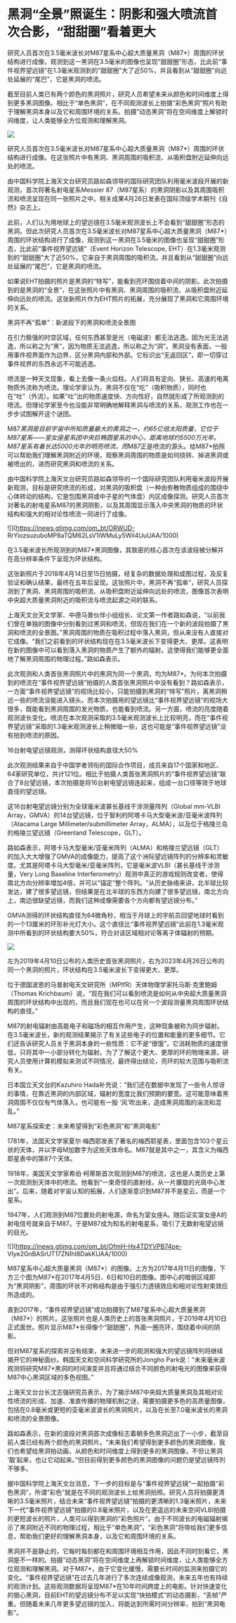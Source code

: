 # 黑洞“全景”照诞生：阴影和强大喷流首次合影，“甜甜圈”看着更大

研究人员首次在3.5毫米波长对M87星系中心超大质量黑洞（M87*）周围的环状结构进行成像，观测到这一黑洞在3.5毫米的图像也呈现“甜甜圈”形态，比此前“事件视界望远镜”在1.3毫米观测到的“甜甜圈”大了近50%，并且看到从“甜甜圈”向远处延展的“尾巴”，它是黑洞的喷流。

截至目前人类已有两个颜色的黑洞照片，研究人员希望未来从颜色和时间维度上得到更多黑洞图像。相比于“单色黑洞”，在不同观测波长上拍摄“彩色黑洞”照片有助于理解黑洞本身以及它和周围环境的关系。拍摄“动态黑洞”将在空间维度上解锁时间维度，让人类能够全方位观测和理解黑洞。

![](https://inews.gtimg.com/om_bt/OK0CrxAuQoUmTbYqJga7EvWwqD97VLCtCQWM_wRhoK82sAA/1000)

研究人员首次在3.5毫米波长对M87星系中心超大质量黑洞（M87*）周围的环状结构进行成像。在这张照片中有黑洞、黑洞周围的吸积流、从吸积盘附近延伸向远处的喷流。

由中国科学院上海天文台研究员路如森领导的国际研究团队利用毫米波段开展的新观测，首次将著名射电星系Messier
87（M87星系）的黑洞阴影以及其周围吸积流和喷流呈现在同一张照片之中。相关成果4月26日发表在国际顶级学术期刊《自然》杂志上。

此前，人们认为用地球上的望远镜在3.5毫米观测波长上不会看到“甜甜圈”形态的黑洞。但此次研究人员首次在3.5毫米波长对M87星系中心超大质量黑洞（M87*）周围的环状结构进行了成像，观测到这一黑洞在3.5毫米的图像也呈现“甜甜圈”形态，比此前“事件视界望远镜”（Event
Horizon Telescope,
EHT）在1.3毫米观测到的“甜甜圈”大了近50%，它来自于黑洞周围的吸积流。并且看到从“甜甜圈”向远处延展的“尾巴”，它是黑洞的喷流。

如果说EHT拍摄的照片是黑洞的“特写”，能看到亮环围绕着中间的阴影。此次拍摄到的是黑洞的“全景”，在这张照片中有黑洞、黑洞周围的吸积流、从吸积盘附近延伸向远处的喷流。这张新照片作为EHT照片的拓展，充分展现了黑洞和它周围环境的关系。

黑洞不再“孤单”：新波段下的黑洞和喷流全景图

在引力极强的时空区域，任何东西甚至是光（电磁波）都无法逃逸。因为光无法逃逸，所以称之为“黑”，因为物质无法逃逸，所以称之为“洞”。黑洞没有表面，一般用事件视界面作为边界，区分黑洞内部和外部。它标识出“无返回区”，即一切穿过事件视界的东西永远不可能逃逸。

喷流是一种天文现象，看上去像一条火焰柱。人们将具有定向、狭长、高速的电离物质外流称为喷流。理论学家认为，黑洞不仅在“吃”（吸积物质），同时也在“吐”（外流）。如果“吐”出的物质速度快、方向性好，自然就形成了所观测到的喷流。但理论学家至今也没能非常明确地解释黑洞与喷流的关系，观测工作也在一步步试图解开这个谜团。

M87*黑洞是目前宇宙中所知质量最大的黑洞之一，约65亿倍太阳质量，它位于M87星系——室女座星系团中央巨椭圆星系的中心，距离地球约5500万光年。M87星系有着长达5000光年的明亮喷流，而M87*正是喷流的源头。给M87*拍照可以帮助我们理解黑洞附近的环境，观察黑洞周围的物质是如何绕转、掉进黑洞或被喷出的，进而研究黑洞和喷流的关系。

由中国科学院上海天文台研究员路如森领导的一个国际研究团队利用毫米波段开展新观测，目标是研究喷流的形成，对黑洞的吸积盘（一种由弥散物质组成的围绕中心体转动的结构，它是包围黑洞或中子星的气体盘）内区成像探测。研究人员首次对著名的射电星系M87的黑洞阴影，以及其周围显示落入中央黑洞的物质的环状结构和强大的相对论性喷流一同进行了成像。

![](https://inews.gtimg.com/om_bt/ORWUD-
RrYiozsuzuboMP8aTQM62LsV1iWMuLy5WiI4UuUAA/1000)

在3.5毫米波长所观测到的M87*黑洞图像，其致密的核心首次在该波段被分解并在高分辨率条件下呈现为环状结构。

这张新照片于2018年4月14日至15日拍摄，经复杂的数据处理和成图过程，及反复验证和确认结果，最终在五年后呈现。这张照片中，黑洞不再“孤单”，研究人员探测到了黑洞、黑洞周围的吸积流、从吸积盘附近延伸向远处的喷流，图像首次表明中央超大质量黑洞附近的吸积流与喷流起源之间的联系。

上海天文台天文学家、中德马普伙伴小组组长、论文第一作者路如森说，“以前我们曾在单独的图像中分别看到过黑洞和喷流，但现在我们在一个新的波段拍摄了黑洞和喷流的全景图。”黑洞周围的物质在吸积过程中落入黑洞，但从来没有人直接对它成像。“我们之前看到的环状结构现在在3.5毫米波长下变得更大、更厚。这表明在新的图像中可以看到落入黑洞的物质产生了额外的辐射。这使得我们能够更全面地了解黑洞周围的物理过程。”路如森表示。

此次观测和人类首张黑洞照片中的黑洞为同一个黑洞，均为M87*。为何本次拍摄到的喷流在“事件视界望远镜”拍摄的人类首张黑洞照片中没有看到？路如森表示，一方面“事件视界望远镜”的视场比较小，只能拍摄到黑洞的“特写”照片，离黑洞稍远一些的喷流没能进入镜头。而本次拍摄用的望远镜比“事件视界望远镜”的视场大很多，既能看到黑洞周围的发光物质，也能看到喷流。另一方面，喷流的亮度随着观测波长变化。喷流在本次观测采取的3.5毫米观测波长上比较明亮，而在“事件视界望远镜”采取的1.3毫米观测波长上稍微暗一些，这也可能是“事件视界望远镜”没有拍到喷流的原因。

16台射电望远镜观测，测得环状结构直径大50%

此次观测结果来自于中国学者领衔的国际合作项目，成员来自17个国家和地区、64家研究单位，共计121位。相比于拍摄人类首张黑洞照片的“事件视界望远镜”联合了8台望远镜，本次拍摄是将16台射电望远镜连起来，组成一台口径等效于地球直径的望远镜。

这16台射电望远镜分别为全球毫米波甚长基线干涉测量阵列（Global mm-VLBI
Array，GMVA）的14台望远镜，位于智利的阿塔卡马大型毫米波/亚毫米波阵列（Atacama Large
Millimeter/submillimeter Array，ALMA），以及位于格陵兰岛的格陵兰望远镜（Greenland Telescope，GLT）。

路如森表示，阿塔卡马大型毫米/亚毫米阵列（ALMA）和格陵兰望远镜（GLT）的加入大大增强了GMVA的成像能力，提高了这个洲际望远镜阵列的分辨率和灵敏度。尤其是阿塔卡马大型毫米/亚毫米阵列，它是毫米波VLBI（甚长基线干涉测量，Very
Long Baseline
Interferometry）观测中真正的游戏规则改变者，使得南北方向分辨率增加4倍，并可以“锚定”整个阵列。“从历史脉络来讲，北半球比较发达，建了很多望远镜，但结果是在北半球的东西方向建了很多望远镜，南北方向上，南边很缺望远镜，而我们这种成像需要各个方向都有望远镜分布。”

GMVA测得的环状结构直径为64微角秒，相当于月球上的宇航员回望地球时看到的一个13厘米的环形补光灯大小。这个直径比“事件视界望远镜”此前在1.3毫米观测中所看到的环状结构要大50%，符合对该区域相对论等离子体辐射的预期。

![](https://inews.gtimg.com/om_bt/Ovx6OjxCp-6f6mlPehyj26SFXsY6td99hjV1QS2fRjfL4AA/1000)

左为2019年4月10日公布的人类历史首张黑洞照片，右为2023年4月26日公布的同一个黑洞的照片，环状结构在3.5毫米波长下变得更大、更厚。

位于德国波恩的马普射电天文研究所（MPIfR）天体物理学家托马斯·克里鲍姆（Thomas
Krichbaum）说，“现在我们可以看到喷流是如何从中央超大质量黑洞周围的环状结构中出现的，而且我们现在也可以在另一个波段测量黑洞周围环状结构的直径。”

M87的射电辐射由高能电子和磁场的相互作用产生，这种现象被称为同步辐射。在3.5毫米波长，新的观测结果揭示了有关这些电子的位置和能量的更多细节。它们还告诉研究人员关于黑洞本身的一些性质：它不是“很饿”，它消耗物质的速度很低，只将其中一小部分转化为辐射。为了了解这个更大、更厚的环的物理来源，研究人员使用计算机模拟来测试不同情况，最终得出结论，亮环的较大范围与吸积流有关。

日本国立天文台的Kazuhiro
Hada补充说：“我们还在数据中发现了一些令人惊讶的事情，在靠近黑洞的内部区域，辐射的宽度比我们预期的要宽。这可能意味着黑洞周围不仅仅有气体落入，也可能有一股
‘风’吹出来，造成黑洞周围的湍流和混乱。”

M87星系探索史：未来希望得到“彩色黑洞”和“黑洞电影”

1781年，法国天文学家夏尔·梅西耶发表了著名的梅西耶星表，里面包含103个星云状的天体，并以字母M加数字为这些天体命名。M87就是其中之一，其含义为梅西耶星表中的第87个天体。

1918年，美国天文学家希伯·柯蒂斯首次观测到M87的喷流，这也是人类历史上第一次观测到天体中的喷流。他看到“一束奇怪的直射线，从一片朦胧的光斑中心发出”。后来，随着对宇宙认知的拓展，人们逐渐意识到M87并不是星云，而是一个星系。

1947年，人们观测到M87位置处的射电源，命名为室女座A。随后证实室女座A的射电信号就来自于M87。于是M87成为知名的射电星系，吸引了无数射电望远镜的目光。

![](https://inews.gtimg.com/om_bt/OfmH-Hx4TDYVPB74pe-
Vlye2GnBASrUT17ZNIhI8DakKUAA/1000)

M87星系中心超大质量黑洞（M87*）的图像。上方为2017年4月11日的图像，下方三个图为M87*在2017年4月5日、6日和10日的图像。图中心的暗弱区域即为“黑洞阴影”，周围的环状不对称结构是由于强引力透镜效应和相对论性射束效应所造成的。

直到2017年，“事件视界望远镜”成功拍摄到了M87星系中心超大质量黑洞（M87*）的照片。这张照片也是人类历史上的首张黑洞照片，于2019年4月10日正式面世。照片显示M87*长得像个“甜甜圈”，外面一圈亮环，围绕着中间的阴影。

但对M87星系的探索并没有结束，未来进一步的观测和强大的望远镜阵列将继续揭开它的神秘面纱。韩国天文和空间科学研究所的Jongho
Park说：“未来毫米波观测将研究M87*黑洞的时间演变并且将通过结合不同颜色的射电光的图像来获得M87中心黑洞区域的多色视图。”

上海天文台台长沈志强研究员表示，为了揭示M87中央超大质量黑洞及其相对论性喷流的形成、加速、准直传播的物理机制之谜，需要拍摄更多色的高质量图像，包括在0.8毫米或更短的亚毫米波波长的黑洞照片，以及在长至7.0毫米波长的黑洞和喷流的全景图像。

路如森表示，在新的波段对黑洞首次成像标志着朝多色黑洞迈出了一小步，截至目前人类已经有两个颜色的黑洞照片。“未来我们希望得到更多颜色的黑洞图像，我们也希望给黑洞拍动画，从颜色和时间维度上得到更多的黑洞图像，不但让黑洞
‘靓’起来，也让它动起来。”但目前得到更多颜色的黑洞图像的问题仍是望远镜阵列不够多。

据中国科学院上海天文台消息，下一步的目标是与“事件视界望远镜”一起拍摄“彩色黑洞”，所谓“彩色”就是在不同的观测波长上给黑洞拍照。研究人员将拍摄更清晰的3.5毫米照片，结合未来“事件视界望远镜”拍摄的更清晰的1.3毫米照片，未来下一代“事件视界望远镜”拍摄的0.8毫米照片，以及在更遥远的未来空间VLBI拍摄的更短波长的照片，人类可以得到黑洞的“彩色照片”。由于不同波长的电磁辐射揭示了黑洞附近不同的物理过程，相比于“单色黑洞”，“彩色黑洞”将带给我们更多信息，帮助我们更好的理解黑洞本身，以及它和周围环境的关系。

黑洞并不是静止的，它每时每刻都在和周围环境相互作用，因此不同时刻看它，黑洞是不一样的。拍摄“动态黑洞”将在空间维度上再解锁时间维度，让人类能够全方位观测和理解黑洞。对于M87*，由于它变化缓慢，需要长时间的监测来拍摄它的变化。“事件视界望远镜”在过去几年进行了多次连续成像观测，未来五年也有持续的观测计划。这些观测数据将呈现M87*在10年时间跨度上的电影。针对快速变化的银心黑洞，目前EHT的望远镜分布不足以实现“快拍模式”的动态摄影，“丢帧”严重。但随着未来几年更多望远镜的加入，将能达到所需时间分辨率，拍到“黑洞电影”。

